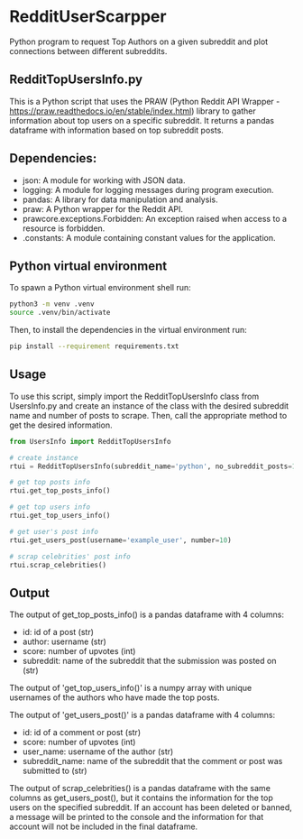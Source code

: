 # RedditUserScarpper
Python program to request Top Authors on a given subreddit and plot connections between different subreddits.

## RedditTopUsersInfo.py
This is a Python script that uses the PRAW (Python Reddit API Wrapper - https://praw.readthedocs.io/en/stable/index.html) library to gather information about top users on a specific subreddit. It returns a pandas dataframe with information based on top subreddit posts.

## Dependencies:
- json: A module for working with JSON data.
- logging: A module for logging messages during program execution.
- pandas: A library for data manipulation and analysis.
- praw: A Python wrapper for the Reddit API.
- prawcore.exceptions.Forbidden: An exception raised when access to a resource is forbidden.
- .constants: A module containing constant values for the application.

## Python virtual environment

To spawn a Python virtual environment shell run:

```sh
python3 -m venv .venv
source .venv/bin/activate
```

Then, to install the dependencies in the virtual environment run:

```sh
pip install --requirement requirements.txt
```

## Usage
To use this script, simply import the RedditTopUsersInfo class from UsersInfo.py and create an instance of the class with the desired subreddit name and number of posts to scrape. Then, call the appropriate method to get the desired information.

```python 
from UsersInfo import RedditTopUsersInfo

# create instance
rtui = RedditTopUsersInfo(subreddit_name='python', no_subreddit_posts=100, no_user_posts=10)

# get top posts info
rtui.get_top_posts_info()

# get top users info
rtui.get_top_users_info()

# get user's post info
rtui.get_users_post(username='example_user', number=10)

# scrap celebrities' post info
rtui.scrap_celebrities()
```

## Output
The output of get_top_posts_info() is a pandas dataframe with 4 columns:

- id: id of a post (str)
- author: username (str)
- score: number of upvotes (int)
- subreddit: name of the subreddit that the submission was posted on (str)


The output of 'get_top_users_info()' is a numpy array with unique usernames of the authors who have made the top posts.

The output of 'get_users_post()' is a pandas dataframe with 4 columns:

 - id: id of a comment or post (str)
 - score: number of upvotes (int)
 - user_name: username of the author (str)
 - subreddit_name: name of the subreddit that the comment or post was submitted to (str)
 
The output of scrap_celebrities() is a pandas dataframe with the same columns as get_users_post(), but it contains the information for the top users on the specified subreddit. If an account has been deleted or banned, a message will be printed to the console and the information for that account will not be included in the final dataframe.
